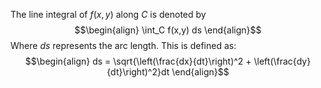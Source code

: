 The line integral of $f(x,y)$ along $C$ is denoted by $$\begin{align} \int_C f(x,y) ds \end{align}$$
Where $ds$ represents the arc length. This is defined as: 
$$\begin{align} ds = \sqrt{\left(\frac{dx}{dt}\right)^2 + \left(\frac{dy}{dt}\right)^2}dt \end{align}$$